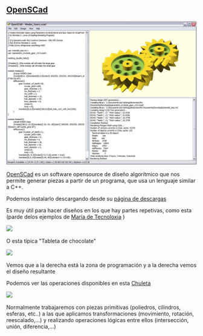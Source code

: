 ## [OpenSCad](http://www.openscad.org/) 


![OpenSCad](./images/openscad-screen-gear.jpg)


[OpenSCad](http://www.openscad.org/) es un software opensource de diseño algorítmico que nos permite generar piezas a partir de un programa, que usa un lenguaje similar a C++.

Podemos instalarlo descargando desde su [página de descargas](http://openscad.org/downloads.html)

Es muy útil para hacer diseños en los que hay partes repetivas, como esta (parde delos ejemplos de [María de Tecnoloxia](https://tecnoloxia.org/openscad/) )


![](https://tecnoloxia.org/wp-content/uploads/openscad_for_canicas.png)

O esta típica "Tableta de chocolate"

![](https://tecnoloxia.org/impresion3d/wp-content/uploads/sites/6/2021/05/openscad_panel.png)

Vemos que a la derecha está la zona de programación y a la derecha vemos el diseño resultante

Podemos ver las operaciones disponibles en esta [Chuleta](http://openscad.org/cheatsheet/index.html)


![](https://tecnoloxia.org/impresion3d/wp-content/uploads/sites/6/2021/05/openscad_sintaxe.png)

Normalmente trabajaremos con piezas primitivas (poliedros, cilindros, esferas, etc..) a las que aplicamos transformaciones (movimiento, rotación, reescalado,...) y realizando operaciones lógicas entre ellos (intersección, unión, diferencia,...)




